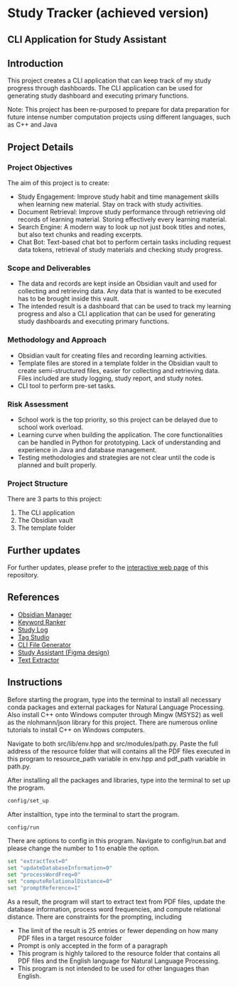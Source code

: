 # Study Tracker (achieved version)

## CLI Application for Study Assistant

## Introduction

This project creates a CLI application that can keep track of my study progress through dashboards. The CLI application can be used for generating study dashboard and executing primary functions.

Note: This project has been re-purposed to prepare for data preparation for future intense number computation projects using different languages, such as C++ and Java

## Project Details

### Project Objectives

The aim of this project is to create:

- Study Engagement: Improve study habit and time management skills when learning new material. Stay on track with study activities.
- Document Retrieval: Improve study performance through retrieving old records of learning material. Storing effectively every learning material.
- Search Engine: A modern way to look up not just book titles and notes, but also text chunks and reading excerpts.
- Chat Bot: Text-based chat bot to perform certain tasks including request data tokens, retrieval of study materials and checking study progress.

### Scope and Deliverables

- The data and records are kept inside an Obsidian vault and used for collecting and retrieving data. Any data that is wanted to be executed has to be brought inside this vault.
- The intended result is a dashboard that can be used to track my learning progress and also a CLI application that can be used for generating study dashboards and executing primary functions.

### Methodology and Approach

- Obsidian vault for creating files and recording learning activities.
- Template files are stored in a template folder in the Obsidian vault to create semi-structured files, easier for collecting and retrieving data. Files included are study logging, study report, and study notes.
- CLI tool to perform pre-set tasks.

### Risk Assessment

- School work is the top priority, so this project can be delayed due to school work overload.
- Learning curve when building the application. The core functionalities can be handled in Python for prototyping. Lack of understanding and experience in Java and database management.
- Testing methodologies and strategies are not clear until the code is planned and built properly.

### Project Structure

There are 3 parts to this project:

1. The CLI application
2. The Obsidian vault
3. The template folder

## Further updates

For further updates, please prefer to the [interactive web page](doc\interactive.html) of this repository.

## References

- [Obsidian Manager](https://github.com/dangtom700/obsidian_manager)
- [Keyword Ranker](https://github.com/dangtom700/KeywordRanker)
- [Study Log](https://github.com/dangtom700/StudyLog)
- [Tag Studio](https://github.com/dangtom700/TagStudio)
- [CLI File Generator](https://github.com/dangtom700/CLI_File_Generator)
- [Study Assistant (Figma design)](https://www.figma.com/board/2t8iiGnpg0lOEtNSdyTOQr/Study-Assistance?node-id=0%3A1&t=g9lN4sPsgClpwuXx-1)
- [Text Extractor](https://github.com/dangtom700/extract_text)

## Instructions

Before starting the program, type into the terminal to install all necessary conda packages and external packages for Natural Language Processing. Also install C++ onto Windows computer through Mingw (MSYS2) as well as the nlohmann/json library for this project. There are numerous online tutorials to install C++ on Windows computers.

Navigate to both src/lib/env.hpp and src/modules/path.py. Paste the full address of the resource folder that will contains all the PDF files executed in this program to resource_path variable in env.hpp and pdf_path variable in path.py.

After installing all the packages and libraries, type into the terminal to set up the program.

```bash
config/set_up
```

After installtion, type into the terminal to start the program.

```bash
config/run
```

There are options to config in this program.
Navigate to config/run.bat and please change the number to 1 to enable the option.

```bash
set "extractText=0"
set "updateDatabaseInformation=0"
set "processWordFreq=0"
set "computeRelationalDistance=0"
set "promptReference=1"
```

As a result, the program will start to extract text from PDF files, update the database information, process word frequencies, and compute relational distance. There are constraints for the prompting, including
- The limit of the result is 25 entries or fewer depending on how many PDF files in a target resource folder
- Prompt is only accepted in the form of a paragraph
- This program is highly tailored to the resource folder that contains all PDF files and the English language for Natural Language Processing.
- This program is not intended to be used for other languages than English.
